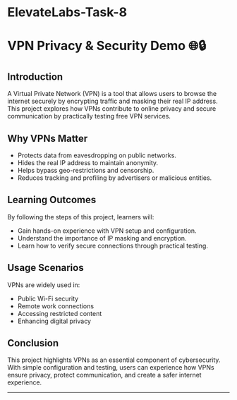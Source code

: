 # ElevateLabs-Task-8
# VPN Privacy & Security Demo 🌐🔒  

## Introduction  
A Virtual Private Network (VPN) is a tool that allows users to browse the internet securely by encrypting traffic and masking their real IP address. This project explores how VPNs contribute to online privacy and secure communication by practically testing free VPN services.  

## Why VPNs Matter  
- Protects data from eavesdropping on public networks.  
- Hides the real IP address to maintain anonymity.  
- Helps bypass geo-restrictions and censorship.  
- Reduces tracking and profiling by advertisers or malicious entities.  

## Learning Outcomes  
By following the steps of this project, learners will:  
- Gain hands-on experience with VPN setup and configuration.  
- Understand the importance of IP masking and encryption.  
- Learn how to verify secure connections through practical testing.  

## Usage Scenarios  
VPNs are widely used in:  
- Public Wi-Fi security  
- Remote work connections  
- Accessing restricted content  
- Enhancing digital privacy  

## Conclusion  
This project highlights VPNs as an essential component of cybersecurity. With simple configuration and testing, users can experience how VPNs ensure privacy, protect communication, and create a safer internet experience.  

---

